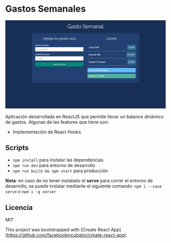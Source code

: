 # Gastos Semanales
![Captura de Gastos](.readme-static/capture.png)

Aplicación desarrollada en ReactJS que permite llevar un balance dinámico de gastos. Algunas de las features que tiene son:

* Implementación de React Hooks

## Scripts

* `npm install` para instalar las dependencias
* `npm run dev` para entorno de desarrollo
* `npm run build && npm start` para producción

**Nota**: en caso de no tener instalado el **serve** para correr el entorno de desarrollo, se puede instalar mediante el siguiente comando: `npm i --save serve` o `npm i -g server`

## Licencia

MIT


This project was bootstrapped with [Create React App]
(https://github.com/facebookincubator/create-react-app).

